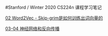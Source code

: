 #Stanford / Winter 2020 CS224n 课程学习笔记

[02 Word2Vec - Skip-grim是如何训练出词向量的](https://www.jianshu.com/p/14ba08748d3b)

[03-04 神经网络和反向传播](https://www.jianshu.com/p/e089a655c323)
